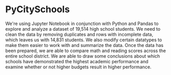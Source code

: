 # PyCitySchools

We're using Jupyter Notebook in conjunction with Python and Pandas to explore and analyze a dataset of 19,514 high school students. We need to clean the data by removing duplicates and rows with incomplete data, which leaves us with 14,831 students. We also modify certain datatypes to make them easier to work with and summarize the data. Once the data has been prepared, we are able to compare math and reading scores across the entire school district. We are able to draw some conclusions about which schools have demonstrated the highest academic performance and examine whether or not higher budgets result in higher performance.
